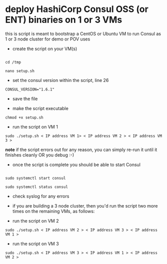 # deploy HashiCorp Consul OSS (or ENT) binaries on 1 or 3 VMs

this is script is meant to bootstrap a CentOS or Ubuntu VM to run Consul as 1 or 3 node cluster for demo or POV uses

- create the script on your VM(s)

```

cd /tmp

nano setup.sh

```

- set the consul version within the script, line 26

`CONSUL_VERSION="1.6.1"`

- save the file

- make the script executable

`chmod +x setup.sh`

- run the script on VM 1

`sudo ./setup.sh < IP address VM 1> < IP address VM 2 > < IP address VM 3 >`


**note** if the script errors out for any reason, you can simply re-run it until it finishes cleanly OR you debug :-)

- once the script is complete you should be able to start Consul

```

sudo systemctl start consul

sudo systemctl status consul

```

- check syslog for any errors

- if you are building a 3 node cluster, then you'd run the script two more times on the remaining VMs, as follows:

- run the script on VM 2

`sudo ./setup.sh < IP address VM 2 > < IP address VM 3 > < IP address VM 1 >`

- run the script on VM 3

`sudo ./setup.sh < IP address VM 3 > < IP address VM 1 > < IP address VM 2 >`